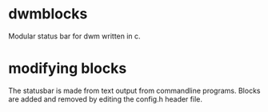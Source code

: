 # dwmblocks
Modular status bar for dwm written in c.
# modifying blocks
The statusbar is made from text output from commandline programs.
Blocks are added and removed by editing the config.h header file.

